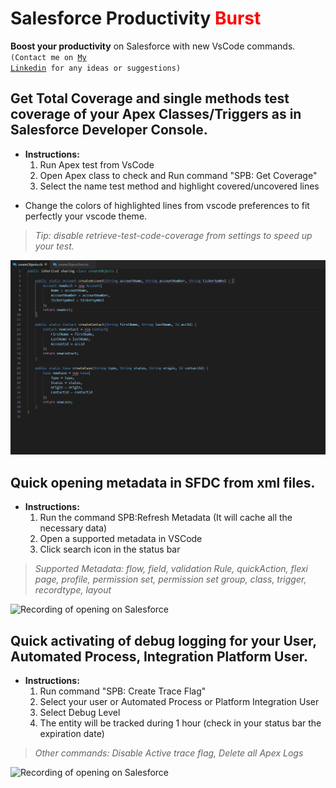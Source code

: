 # <b>Salesforce Productivity <span style="color: red;">Burst</span></b>
**Boost your productivity** on Salesforce with new VsCode commands.<br>
<code>(Contact me on [My Linkedin](https://www.linkedin.com/in/raffaele-preziosi-5835ba186/) for any ideas or suggestions)</code>
## Get Total Coverage and single methods test coverage of your Apex Classes/Triggers as in Salesforce Developer Console.

- **Instructions:**
  1. Run Apex test from VsCode
  2. Open Apex class to check and Run command "SPB: Get Coverage"
  3. Select the name test method and highlight covered/uncovered lines

* Change the colors of highlighted lines from vscode preferences to fit perfectly your vscode theme.

> *Tip: disable retrieve-test-code-coverage from settings to speed up your test.*

![Recording of Apex Get Coverage](https://github.com/PreziosiRaffaele/ApexGetCoverage/blob/main/demo.gif?raw=true)

## Quick opening metadata in SFDC from xml files.
- **Instructions:**
  1. Run the command SPB:Refresh Metadata (It will cache all the necessary data)
  2. Open a supported metadata in VSCode
  3. Click search icon in the status bar

> *Supported Metadata: flow, field, validation Rule, quickAction, flexi page, profile, permission set, permission set group, class, trigger, recordtype, layout*

![Recording of opening on Salesforce](https://raw.githubusercontent.com/PreziosiRaffaele/ApexGetCoverage/d8e63d0657931efd5bebc1967adf3679beb87cd0/OpenOnSalesForceDemo.gif)

## Quick activating of debug logging for your User, Automated Process, Integration Platform User.
- **Instructions:**
  1. Run command "SPB: Create Trace Flag"
  2. Select your user or Automated Process or Platform Integration User
  3. Select Debug Level
  4. The entity will be tracked during 1 hour (check in your status bar the expiration date)

> *Other commands: Disable Active trace flag, Delete all Apex Logs*

![Recording of opening on Salesforce](https://raw.githubusercontent.com/PreziosiRaffaele/ApexGetCoverage/main/createTraceFlagDemo.gif)
